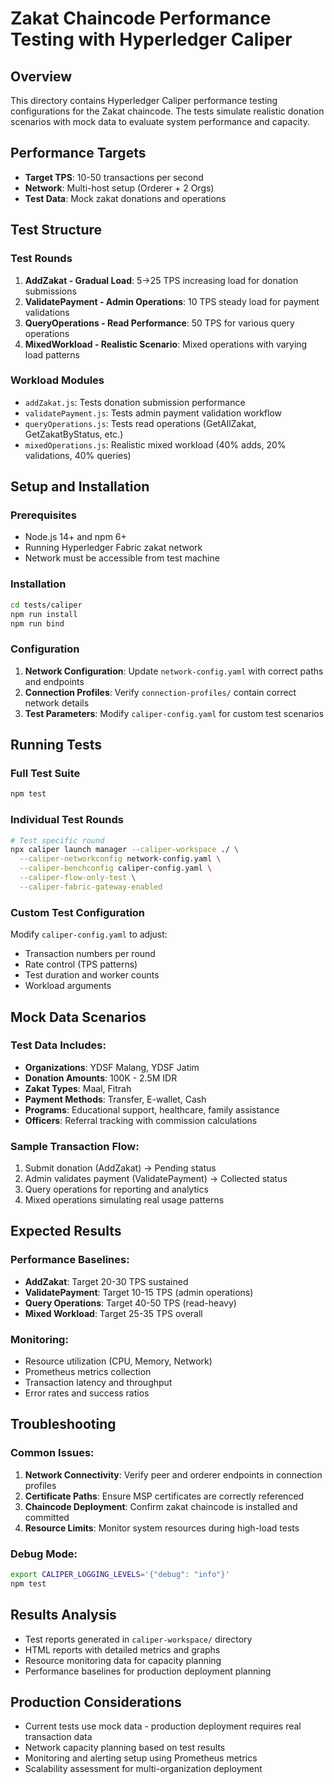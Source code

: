 # Zakat Chaincode Performance Testing with Hyperledger Caliper

## Overview
This directory contains Hyperledger Caliper performance testing configurations for the Zakat chaincode. The tests simulate realistic donation scenarios with mock data to evaluate system performance and capacity.

## Performance Targets
- **Target TPS**: 10-50 transactions per second
- **Network**: Multi-host setup (Orderer + 2 Orgs)
- **Test Data**: Mock zakat donations and operations

## Test Structure

### Test Rounds
1. **AddZakat - Gradual Load**: 5→25 TPS increasing load for donation submissions
2. **ValidatePayment - Admin Operations**: 10 TPS steady load for payment validations  
3. **QueryOperations - Read Performance**: 50 TPS for various query operations
4. **MixedWorkload - Realistic Scenario**: Mixed operations with varying load patterns

### Workload Modules
- `addZakat.js`: Tests donation submission performance
- `validatePayment.js`: Tests admin payment validation workflow
- `queryOperations.js`: Tests read operations (GetAllZakat, GetZakatByStatus, etc.)
- `mixedOperations.js`: Realistic mixed workload (40% adds, 20% validations, 40% queries)

## Setup and Installation

### Prerequisites
- Node.js 14+ and npm 6+
- Running Hyperledger Fabric zakat network
- Network must be accessible from test machine

### Installation
```bash
cd tests/caliper
npm run install
npm run bind
```

### Configuration
1. **Network Configuration**: Update `network-config.yaml` with correct paths and endpoints
2. **Connection Profiles**: Verify `connection-profiles/` contain correct network details
3. **Test Parameters**: Modify `caliper-config.yaml` for custom test scenarios

## Running Tests

### Full Test Suite
```bash
npm test
```

### Individual Test Rounds
```bash
# Test specific round
npx caliper launch manager --caliper-workspace ./ \
  --caliper-networkconfig network-config.yaml \
  --caliper-benchconfig caliper-config.yaml \
  --caliper-flow-only-test \
  --caliper-fabric-gateway-enabled
```

### Custom Test Configuration
Modify `caliper-config.yaml` to adjust:
- Transaction numbers per round
- Rate control (TPS patterns)
- Test duration and worker counts
- Workload arguments

## Mock Data Scenarios

### Test Data Includes:
- **Organizations**: YDSF Malang, YDSF Jatim
- **Donation Amounts**: 100K - 2.5M IDR
- **Zakat Types**: Maal, Fitrah
- **Payment Methods**: Transfer, E-wallet, Cash
- **Programs**: Educational support, healthcare, family assistance
- **Officers**: Referral tracking with commission calculations

### Sample Transaction Flow:
1. Submit donation (AddZakat) → Pending status
2. Admin validates payment (ValidatePayment) → Collected status  
3. Query operations for reporting and analytics
4. Mixed operations simulating real usage patterns

## Expected Results

### Performance Baselines:
- **AddZakat**: Target 20-30 TPS sustained
- **ValidatePayment**: Target 10-15 TPS (admin operations)
- **Query Operations**: Target 40-50 TPS (read-heavy)
- **Mixed Workload**: Target 25-35 TPS overall

### Monitoring:
- Resource utilization (CPU, Memory, Network)
- Prometheus metrics collection
- Transaction latency and throughput
- Error rates and success ratios

## Troubleshooting

### Common Issues:
1. **Network Connectivity**: Verify peer and orderer endpoints in connection profiles
2. **Certificate Paths**: Ensure MSP certificates are correctly referenced
3. **Chaincode Deployment**: Confirm zakat chaincode is installed and committed
4. **Resource Limits**: Monitor system resources during high-load tests

### Debug Mode:
```bash
export CALIPER_LOGGING_LEVELS='{"debug": "info"}'
npm test
```

## Results Analysis
- Test reports generated in `caliper-workspace/` directory
- HTML reports with detailed metrics and graphs
- Resource monitoring data for capacity planning
- Performance baselines for production deployment planning

## Production Considerations
- Current tests use mock data - production deployment requires real transaction data
- Network capacity planning based on test results
- Monitoring and alerting setup using Prometheus metrics
- Scalability assessment for multi-organization deployment